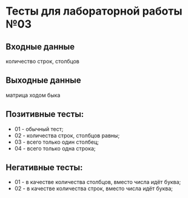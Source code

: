 # Тесты для лабораторной работы №03

## Входные данные
количество строк, столбцов

## Выходные данные
матрица ходом быка

## Позитивные тесты:
- 01 - обычный тест;
- 02 - количества строк, столбцов равны;
- 03 - всего только один столбец;
- 04 - всего только одна строка;
## Негативные тесты:
- 01 - в качестве количества столбцов, вместо числа идёт буква;
- 02 - в качестве количества строк, вместо числа идёт буква;